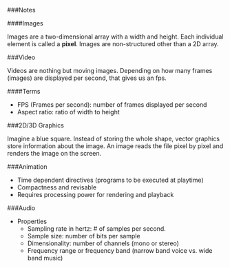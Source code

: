 ###Notes

####Images

Images are a two-dimensional array with a width and height.
Each individual element is called a **pixel**.
Images are non-structured other than a 2D array.

###Video

Videos are nothing but moving images. Depending on how many frames (images) are displayed per second,
that gives us an fps.

####Terms
- FPS (Frames per second): number of frames displayed per second
- Aspect ratio: ratio of width to height

###2D/3D Graphics

Imagine a blue square. Instead of storing the whole shape, vector graphics store information about the image.
An image reads the file pixel by pixel and renders the image on the screen.

###Animation

- Time dependent directives (programs to be executed at playtime)
- Compactness and revisable
- Requires processing power for rendering and playback

###Audio

* Properties
  - Sampling rate in hertz: # of samples per second.
  - Sample size: number of bits per sample
  - Dimensionality: number of channels (mono or stereo)
  - Frequency range or frequency band (narrow band voice vs. wide band music)
